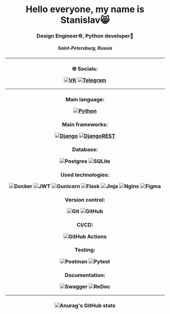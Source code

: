 <h1 align="center">Hello everyone, my name is Stanislav&#x1f638 
<h3 align="center">Design Engineer⚙, Python developer🐍</h3>
<h5 align="center">Saint-Petersburg, Russia</h5>
<!-- [![codewars](https://www.codewars.com/users/Amisa/badges/small)](https://www.codewars.com/users/Amisa) <br><br> -->
<!-- [![Top Langs](https://github-readme-stats.vercel.app/api/top-langs/?username=stanislavmesh)](https://github.com/stanislavmesh/github-readme-stats) <br><br> -->
<!-- ![Anurag's GitHub stats](https://github-readme-stats.vercel.app/api?username=stanislavmesh&show_icons=true&theme=material-palenight) -->

---
<h3 align="center">🌐 Socials:
  
  [![VK][VK]][VK-url] [![Telegram][Telegram]][Telegram-url]

</h3>

---  
<h3 align="center">Main language:
  
  [![Python][Python]][Python-url]
  
</h3>
  
<h3 align="center">Main frameworks:
  
  [![Django][Django]][Django-url] [![DjangoREST][DjangoREST]][DjangoREST-url]
  
</h3>
  
<h3 align="center">Database:
  
  ![Postgres](https://img.shields.io/badge/postgres-%23316192.svg?style=for-the-badge&logo=postgresql&logoColor=white)
  ![SQLite](https://img.shields.io/badge/sqlite-%2307405e.svg?style=for-the-badge&logo=sqlite&logoColor=white)
  
</h3>
  
<h3 align="center">Used technologies:
  
  ![Docker](https://img.shields.io/badge/docker-%230db7ed.svg?style=for-the-badge&logo=docker&logoColor=white)
  ![JWT](https://img.shields.io/badge/JWT-black?style=for-the-badge&logo=JSON%20web%20tokens)
  ![Gunicorn](https://img.shields.io/badge/gunicorn-%298729.svg?style=for-the-badge&logo=gunicorn&logoColor=white)
  ![Flask](https://img.shields.io/badge/flask-%23000.svg?style=for-the-badge&logo=flask&logoColor=white)
  ![Jinja](https://img.shields.io/badge/jinja-white.svg?style=for-the-badge&logo=jinja&logoColor=black)
  ![Nginx](https://img.shields.io/badge/nginx-%23009639.svg?style=for-the-badge&logo=nginx&logoColor=white)
  ![Figma](https://img.shields.io/badge/figma-%23F24E1E.svg?style=for-the-badge&logo=figma&logoColor=white)
  
</h3>
  
<h3 align="center">Version control:
  
  ![Git](https://img.shields.io/badge/git-%23F05033.svg?style=for-the-badge&logo=git&logoColor=white)
  ![GitHub](https://img.shields.io/badge/github-%23121011.svg?style=for-the-badge&logo=github&logoColor=white)  
</h3>
  
<h3 align="center">CI/CD:
  
  ![GitHub Actions](https://img.shields.io/badge/github%20actions-%232671E5.svg?style=for-the-badge&logo=githubactions&logoColor=white)
  
</h3>
  
<h3 align="center">Testing:
  
  ![Postman](https://img.shields.io/badge/Postman-FF6C37?style=for-the-badge&logo=postman&logoColor=white)
  ![Pytest](https://img.shields.io/badge/Pytest-3670A0?style=for-the-badge&logo=pytest&logoColor=yellow)
  
</h3>
  
<h3 align="center">Documentation:
  
  ![Swagger](https://img.shields.io/badge/-Swagger-%23Clojure?style=for-the-badge&logo=swagger&logoColor=white)
  ![ReDoc](https://img.shields.io/badge/ReDoc-lightgrey?style=for-the-badge)
  
</h3>
  
---
  
<h3 align="center">  
  
  ![Anurag's GitHub stats](https://github-readme-stats.vercel.app/api?username=stanislavmesh&show_icons=true&theme=material-palenight)
  
</h3>
  
  [Python]: https://img.shields.io/badge/Python-3776AB?style=for-the-badge&logo=python&logoColor=ffdd54
  [Python-url]: https://www.python.org/
  [Django]: https://img.shields.io/badge/django-%23092E20.svg?style=for-the-badge&logo=django&logoColor=white
  [Django-url]: https://www.djangoproject.com/
  [DjangoREST]: https://img.shields.io/badge/DJANGO-REST-ff1709?style=for-the-badge&logo=django&logoColor=white&color=ff1709&labelColor=gray
  [DjangoREST-url]: https://www.django-rest-framework.org/
  [Telegram-url]: https://t.me/StasHunter
  [Telegram]: https://img.shields.io/badge/Telegram-2CA5E0?style=for-the-badge&logo=telegram&logoColor=white
  [VK]: https://img.shields.io/badge/VK-%231DA1F2.svg?style=for-the-badge&logo=VK&logoColor=white
  [VK-url]: https://vk.com/stashunter
  
